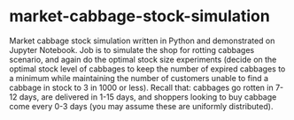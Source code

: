 # market-cabbage-stock-simulation
Market cabbage stock simulation written in Python and demonstrated on Jupyter Notebook. Job is to simulate the shop for rotting cabbages scenario, and again do the optimal stock size experiments (decide on the optimal stock level of cabbages to keep the number of expired cabbages to a minimum while maintaining the number of customers unable to find a cabbage in stock to 3 in 1000 or less). Recall that: cabbages go rotten in 7-12 days, are delivered in 1-15 days, and shoppers looking to buy cabbage come every 0-3 days (you may assume these are uniformly distributed).
